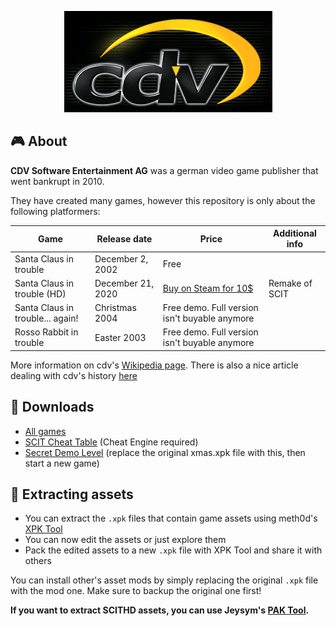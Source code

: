 <p align="center">
  <img src="./cdv.png">
</p>

## 🎮 About
**CDV Software Entertainment AG** was a german video game publisher that went bankrupt in 2010. 

They have created many games, however this repository is only about the following platformers:

| Game | Release date | Price | Additional info |
|------|--------------|-------|-----------------|
| Santa Claus in trouble | December 2, 2002 | Free | 
| Santa Claus in trouble (HD) | December 21, 2020 | [Buy on Steam for 10$](https://store.steampowered.com/app/1431350/Santa_Claus_in_Trouble_HD/) | Remake of SCIT |
| Santa Claus in trouble... again! | Christmas 2004 | Free demo. Full version isn't buyable anymore |
| Rosso Rabbit in trouble | Easter 2003 | Free demo. Full version isn't buyable anymore |

More information on cdv's [Wikipedia page](https://en.wikipedia.org/wiki/CDV_Software).
There is also a nice article dealing with cdv's history [here](https://knightsandmerchants.net/information/joymania)

## 📂 Downloads
- [All games](/Downloads)
- [SCIT Cheat Table](/SCIT_v1.1.CT) (Cheat Engine required)
- [Secret Demo Level](/SECRET_DEMO_LEVEL.xpk) (replace the original xmas.xpk file with this, then start a new game)

## 👾 Extracting assets
- You can extract the `.xpk` files that contain game assets using meth0d's [XPK Tool](https://github.com/The-Meth0d/XPKTool-SantaClausInTrouble)
- You can now edit the assets or just explore them
- Pack the edited assets to a new `.xpk` file with XPK Tool and share it with others

You can install other's asset mods by simply replacing the original `.xpk` file with the mod one. Make sure to backup the original one first!

**If you want to extract SCITHD assets, you can use Jeysym's [PAK Tool](https://github.com/jeysym/scit-hd-pak-tool).**
